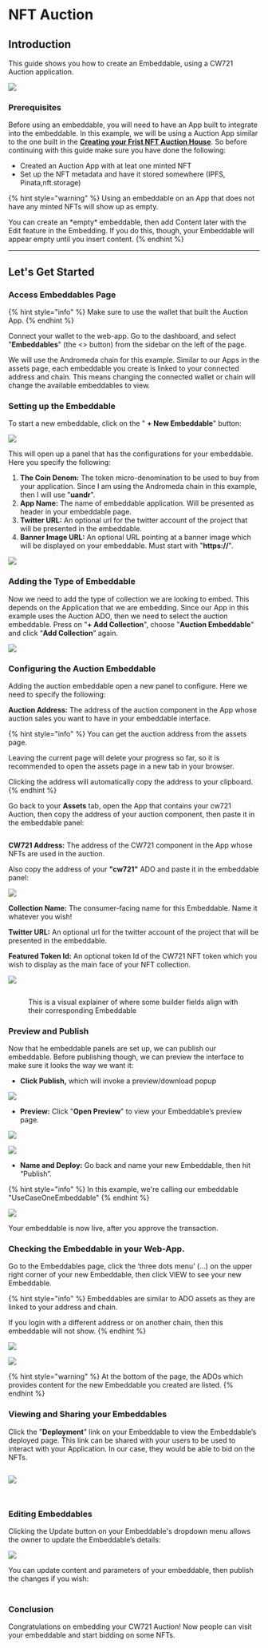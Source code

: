 # NFT Auction

## Introduction <a href="#pt6sfxm1ujzm" id="pt6sfxm1ujzm"></a>

This guide shows you how to create an Embeddable, using a CW721 Auction application.

![](<../../.gitbook/assets/0 (1).jpeg>)

### Prerequisites

Before using an embeddable, you will need to have an App built to integrate into the embeddable. In this example, we will be using a Auction App similar to the one built in the [**Creating your Frist NFT Auction House**](../ado-builder/creating-your-first-nft-auction-house.md). So before continuing with this guide make sure you have done the following:

* Created an Auction App with at leat one minted NFT
* Set up the NFT metadata and have it stored somewhere (IPFS, Pinata,nft.storage)

{% hint style="warning" %}
Using an embeddable on an App that does not have any minted NFTs will show up as empty.&#x20;

You can create an \*empty\* embeddable, then add Content later with the Edit feature in the Embedding. If you do this, though, your Embeddable will appear empty until you insert content.
{% endhint %}

***

## Let's Get Started

### **Access Embeddables Page** <a href="#id-27am4ay8cn7p" id="id-27am4ay8cn7p"></a>

{% hint style="info" %}
Make sure to use the wallet that built the Auction App.
{% endhint %}

Connect your wallet to the web-app. Go to the dashboard, and select "**Embeddables**" (the <> button) from the sidebar on the left of the page.&#x20;

We will use the Andromeda chain for this example. Similar to our Apps in the assets page, each embeddable you create is linked to your connected address and chain. This means changing the connected wallet or chain will change the available embeddables to view.

### Setting up the Embeddable

To start a new embeddable, click on the " **+ New Embeddable**" button:

![](<../../.gitbook/assets/Screen Shot 2024-04-22 at 9.40.04 PM (1).png>)

This will open up a panel that has the configurations for your embeddable. Here you specify the following:

1. **The Coin Denom:** The token micro-denomination to be used to buy from your application. Since I am using the Andromeda chain in this example, then I will use "**uandr**".
2. **App Name:** The name of embeddable application. Will be presented as header in your embeddable page.
3. **Twitter URL:** An optional url for the twitter account of the project that will be presented in the embeddable.
4. **Banner Image URL:** An optional URL pointing at a banner image which will be displayed on your embeddable. Must start with "**https://**".

![](<../../.gitbook/assets/Screen Shot 2024-04-23 at 4.21.35 PM.png>)

### Adding the Type of Embeddable <a href="#iyphtk4dy7xk" id="iyphtk4dy7xk"></a>

Now we need to add the type of collection we are looking to embed. This depends on the Application that we are embedding. Since our App in this example uses the Auction ADO, then we need to select the auction embeddable. Press on "**+ Add Collection**", choose "**Auction Embeddable**" and click “**Add Collection**” again.

![](<../../.gitbook/assets/3 (1).jpeg>)

### Configuring the Auction Embeddable

Adding the auction embeddable open a new panel to configure. Here we need to specify the following:

**Auction Address:** The address of the auction component in the App whose auction sales you want to have in your embeddable interface.

{% hint style="info" %}
You can get the auction address from the assets page.&#x20;

Leaving the current page will delete your progress so far, so it is recommended to open the assets page in a new tab in your browser.

Clicking the address will automatically copy the address to your clipboard.&#x20;
{% endhint %}

Go back to your **Assets** tab, open the App that contains your cw721 Auction, then  copy the address of your auction component, then paste it in the embeddable panel:&#x20;

<figure><img src="../../.gitbook/assets/Screenshot 2023-12-15 at 10.11.35 AM (2).jpg" alt=""><figcaption></figcaption></figure>

**CW721 Address:** The address of the CW721 component in the App whose NFTs  are used in the auction.

Also copy the address of your **"cw721"** ADO and paste it in the embeddable panel:

![](<../../.gitbook/assets/Screenshot 2023-12-15 at 10.11.13 AM (1).jpg>)

**Collection Name:** The consumer-facing name for this Embeddable. Name it whatever you wish!

**Twitter URL:** An optional url for the twitter account of the project that will be presented in the embeddable.

**Featured Token Id:**  An optional token Id of the CW721 NFT token which you wish to display as the main face of your NFT collection.

![](<../../.gitbook/assets/Screenshot 2023-12-15 at 10.15.23 AM.jpg>)

<figure><img src="../../.gitbook/assets/Embeddables map (1).png" alt=""><figcaption><p>This is a visual explainer of where some builder fields align with their corresponding Embeddable</p></figcaption></figure>

### **Preview and Publish**

Now that he embeddable panels are set up, we can publish our embeddable. Before publishing though, we can preview the interface to make sure it looks the way we want it:

* **Click Publish,** which will invoke a preview/download popup

![](<../../.gitbook/assets/7 (1).jpeg>)

* &#x20;**Preview:** Click "**Open Preview**" to view your Embeddable’s preview page.

![](<../../.gitbook/assets/8 (1).jpeg>)

![](<../../.gitbook/assets/Screenshot 2023-12-15 at 10.23.20 AM.jpg>)

* **Name and Deploy:** Go back and name your new Embeddable, then hit “Publish”.

{% hint style="info" %}
&#x20;In this example, we're calling our embeddable "UseCaseOneEmbeddable"
{% endhint %}

![](<../../.gitbook/assets/Screenshot 2023-12-15 at 11.54.40 AM.jpg>)

Your embeddable is now live, after you approve the transaction.

### Checking the Embeddable in your Web-App. <a href="#id-6b77fa8rpwc8" id="id-6b77fa8rpwc8"></a>

Go to the Embeddables page, click the ‘three dots menu’ (…) on the upper right corner of your new Embeddable, then click VIEW to see your new Embeddable.

{% hint style="info" %}
Embeddables are similar to ADO assets as they are linked to your address and chain.&#x20;

If you login with a different address or on another chain, then this embeddable will not show.
{% endhint %}

![](<../../.gitbook/assets/Screenshot 2023-12-15 at 11.58.35 AM.jpg>)

![](<../../.gitbook/assets/Screenshot 2023-12-15 at 10.28.15 AM.jpg>)

{% hint style="warning" %}
At the bottom of the page, the ADOs which provides content for the new Embeddable you created are listed.
{% endhint %}

### Viewing and Sharing your Embeddables <a href="#fg23njd2mtww" id="fg23njd2mtww"></a>

Click the "**Deployment**" link on your Embeddable to view the Embeddable’s deployed page. This link can be shared with your users to be used to interact with your Application. In our case, they would be able to bid on the NFTs.

<figure><img src="../../.gitbook/assets/Screenshot 2023-12-15 at 12.01.28 PM.jpg" alt=""><figcaption></figcaption></figure>

![](<../../.gitbook/assets/Screenshot 2023-12-15 at 10.23.20 AM (1).jpg>)

<figure><img src="../../.gitbook/assets/Screenshot 2023-12-15 at 10.23.50 AM.jpg" alt=""><figcaption></figcaption></figure>

<figure><img src="../../.gitbook/assets/Screenshot 2023-12-15 at 10.30.34 AM.jpg" alt=""><figcaption></figcaption></figure>

### Editing Embeddables <a href="#vlkzcom5k4gd" id="vlkzcom5k4gd"></a>

Clicking the Update button on your Embeddable's dropdown menu allows the owner to update the Embeddable’s details:

![](<../../.gitbook/assets/Screenshot 2023-12-15 at 12.06.51 PM.jpg>)

You can update content and parameters of your embeddable, then publish the changes if you wish:

#### &#x20;<img src="../../.gitbook/assets/embed (1).png" alt="" data-size="original"> <a href="#i85tgcqolf4i" id="i85tgcqolf4i"></a>

### Conclusion <a href="#ucf4h3okogm4" id="ucf4h3okogm4"></a>

Congratulations on embedding your CW721 Auction!  Now people can visit your embeddable and start bidding on some NFTs.
